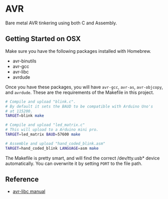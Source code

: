 AVR
===

Bare metal AVR tinkering using both C and Assembly.


Getting Started on OSX
----------------------

Make sure you have the following packages installed with Homebrew.

- avr-binutils
- avr-gcc
- avr-libc
- avrdude

Once you have these packages, you will have `avr-gcc`, `avr-as`, `avr-objcopy`,
and `avrdude`. These are the requirements of the Makefile in this project.

```sh
# Compile and upload "blink.c".
# By default it sets the BAUD to be compatible with Arduino Uno's
# at 115200.
TARGET=blink make

# Compile and upload "led_matrix.c"
# This will upload to a Arduino mini pro.
TARGET=led_matrix BAUD=57600 make

# Assemble and upload "hand_coded_blink.asm"
TARGET=hand_coded_blink LANGUAGE=asm make
```

The Makefile is pretty smart, and will find the correct /dev/tty.usb* device automatically. You can overwrite it by setting `PORT` to the file path.


Reference
---------

- [avr-libc manual](http://www.nongnu.org/avr-libc/user-manual/pages.html)